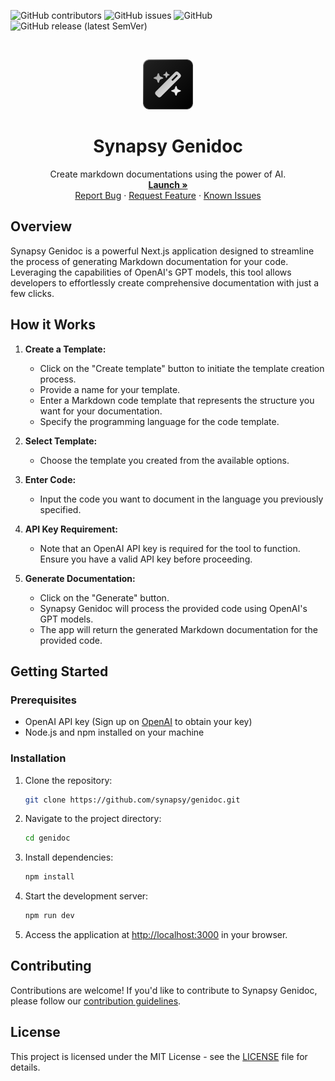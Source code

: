 ![GitHub contributors](https://img.shields.io/github/contributors/synapsy-ai/genidoc)
![GitHub issues](https://img.shields.io/github/issues/synapsy-ai/genidoc)
![GitHub](https://img.shields.io/github/license/synapsy-ai/genidoc)
![GitHub release (latest SemVer)](https://img.shields.io/github/v/release/synapsy-ai/genidoc)

<br />
<p align="center">
  <a href="https://github.com/synapsy-ai/genidoc">
    <img src="public/logo.svg" alt="Logo" width="80" height="80">
  </a>
  <h1 align="center">Synapsy Genidoc</h1>

  <p align="center">
    Create markdown documentations using the power of AI.
    <br />
    <a href="https://genidoc.peyronnet.group"><strong>Launch »</strong></a>
    <br />
    <a href="https://github.com/synapsy-ai/genidoc/issues/new?assignees=&labels=bug&template=bug-report.yml&title=%5BBug%5D+">Report Bug</a>
    ·
    <a href="https://github.com/synapsy-ai/genidoc/issues/new?assignees=&labels=enhancement&template=feature-request.yml&title=%5BEnhancement%5D+">Request Feature</a>
    ·
    <a href="https://github.com/synapsy-ai/genidoc/issues?q=is%3Aopen+is%3Aissue+label%3Abug">Known Issues</a>

  </p>
</p>

## Overview

Synapsy Genidoc is a powerful Next.js application designed to streamline the process of generating Markdown documentation for your code. Leveraging the capabilities of OpenAI's GPT models, this tool allows developers to effortlessly create comprehensive documentation with just a few clicks.

## How it Works

1. **Create a Template:**

   - Click on the "Create template" button to initiate the template creation process.
   - Provide a name for your template.
   - Enter a Markdown code template that represents the structure you want for your documentation.
   - Specify the programming language for the code template.

2. **Select Template:**

   - Choose the template you created from the available options.

3. **Enter Code:**

   - Input the code you want to document in the language you previously specified.

4. **API Key Requirement:**

   - Note that an OpenAI API key is required for the tool to function. Ensure you have a valid API key before proceeding.

5. **Generate Documentation:**
   - Click on the "Generate" button.
   - Synapsy Genidoc will process the provided code using OpenAI's GPT models.
   - The app will return the generated Markdown documentation for the provided code.

## Getting Started

### Prerequisites

- OpenAI API key (Sign up on [OpenAI](https://openai.com/signup/) to obtain your key)
- Node.js and npm installed on your machine

### Installation

1. Clone the repository:

   ```bash
   git clone https://github.com/synapsy/genidoc.git
   ```

2. Navigate to the project directory:

   ```bash
   cd genidoc
   ```

3. Install dependencies:

   ```bash
   npm install
   ```

4. Start the development server:

   ```bash
   npm run dev
   ```

5. Access the application at [http://localhost:3000](http://localhost:3000) in your browser.

## Contributing

Contributions are welcome! If you'd like to contribute to Synapsy Genidoc, please follow our [contribution guidelines](CONTRIBUTING.md).

## License

This project is licensed under the MIT License - see the [LICENSE](LICENSE) file for details.
